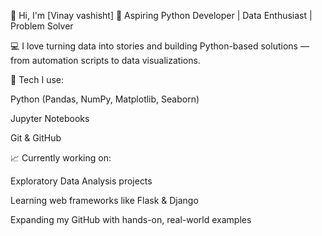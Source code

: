 👋 Hi, I'm [Vinay vashisht]
🎯 Aspiring Python Developer | Data Enthusiast | Problem Solver

💻 I love turning data into stories and building Python-based solutions — from automation scripts to data visualizations.

🔧 Tech I use:

Python (Pandas, NumPy, Matplotlib, Seaborn)

Jupyter Notebooks

Git & GitHub

📈 Currently working on:

Exploratory Data Analysis projects

Learning web frameworks like Flask & Django

Expanding my GitHub with hands-on, real-world examples
